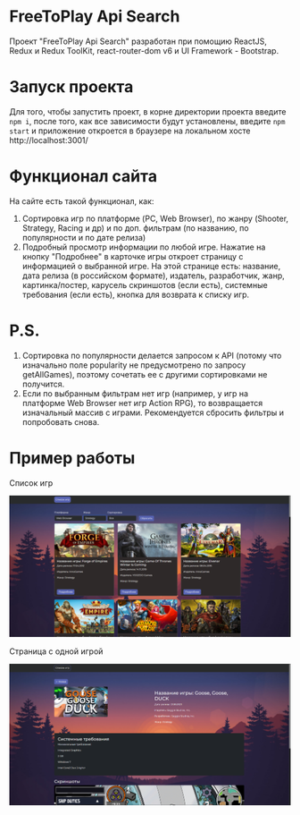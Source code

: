 # FreeToPlay Api Search

Проект "FreeToPlay Api Search" разработан при помощию ReactJS, Redux и Redux ToolKit, react-router-dom v6 и UI Framework - Bootstrap.

# Запуск проекта

Для того, чтобы запустить проект, в корне директории проекта введите `npm i`, после того, как все зависимости будут установлены, введите `npm start` и приложение откроется в браузере на локальном хосте http://localhost:3001/

# Функционал сайта

На сайте есть такой функционал, как:

1. Сортировка игр по платформе (PC, Web Browser), по жанру (Shooter, Strategy, Racing и др) и по доп. фильтрам (по названию, по популярности и по дате релиза)
2. Подробный просмотр информации по любой игре. Нажатие на кнопку "Подробнее" в карточке игры откроет страницу с информацией о выбранной игре. На этой странице есть:
   название, дата релиза (в российском формате), издатель, разработчик, жанр, картинка/постер, карусель скриншотов (если есть), системные требования (если есть), кнопка для возврата к списку игр.

# P.S.

1. Сортировка по популярности делается запросом к API (потому что изначально поле popularity не предусмотрено по запросу getAllGames), поэтому сочетать ее с другими сортировками не получится.
2. Если по выбранным фильтрам нет игр (например, у игр на платформе Web Browser нет игр Action RPG), то возвращается изначальный массив с играми. Рекомендуется сбросить фильтры и попробовать снова.

# Пример работы
Список игр

![img](/public/screen.png)

Страница с одной игрой

![img](/public/screen_one.png)
